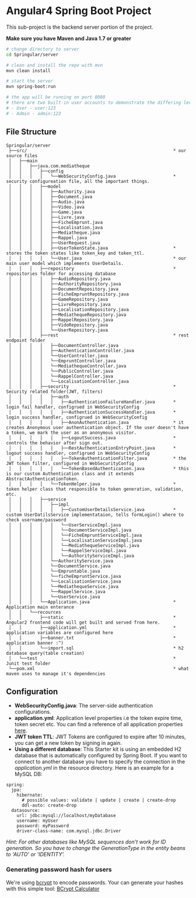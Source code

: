 # Angular4 Spring Boot Project
This sub-project is the backend server portion of the project.

**Make sure you have Maven and Java 1.7 or greater**

```bash
# change directory to server
cd Springular/server

# clean and install the repo with mvn
mvn clean install

# start the server
mvn spring-boot:run

# the app will be running on port 8080
# there are two built-in user accounts to demonstrate the differing levels of access to the endpoints:
# - User - user:123
# - Admin - admin:123
```


## File Structure
```
Springular/server
 ├──src/                                                        * our source files
 │   ├──main
 │   │   ├──java.com.mediatheque
 │   │   │   ├──config
 │   │   │   │   └──WebSecurityConfig.java                      * security configureation file, all the important things.
 │   │   │   ├──model
 │   │   │   │   ├──Authority.java
 │   │   │   │   ├──Document.java                       
 │   │   │   │   ├──Audio.java                        
 │   │   │   │   ├──Video.java                        
 │   │   │   │   ├──Game.java                        
 │   │   │   │   ├──Livre.java                       
 │   │   │   │   ├──FicheEmprunt.java                      
 │   │   │   │   ├──Localisation.java                      
 │   │   │   │   ├──Mediatheque.java                        
 │   │   │   │   ├──Rappel.java                         
 │   │   │   │   ├──UserRequest.java                    
 │   │   │   │   ├──UserTokenState.java                         * stores the token states like token_key and token_ttl.
 │   │   │   │   └──User.java                                   * our main user model which implements UserDetails.
 │   │   │   ├──repository                                      * repositories folder for accessing database
 │   │   │   │   ├──AudioRepository.java              
 │   │   │   │   ├──AuthorityRepository.java             
 │   │   │   │   ├──DocumentRepository.java              
 │   │   │   │   ├──FicheEmpruntRepository.java              
 │   │   │   │   ├──GameRepository.java              
 │   │   │   │   ├──LivreRepository.java              
 │   │   │   │   ├──LocalisationRepository.java             
 │   │   │   │   ├──MediathequeRepository.java              
 │   │   │   │   ├──RappelRepository.java              
 │   │   │   │   ├──VidoRepository.java                  
 │   │   │   │   └──UserRepository.java
 │   │   │   ├──rest                                            * rest endpoint folder
 │   │   │   │   ├──DocumentController.java                          
 │   │   │   │   ├──AuthenticationController.java               
 │   │   │   │   └──UserController.java                         
 │   │   │   │   └──EmpruntController.java                         
 │   │   │   │   └──MediathequeController.java                      
 │   │   │   │   └──PublicController.java                         
 │   │   │   │   └──RappelController.java                         
 │   │   │   │   └──LocalisationController.java                        
 │   │   │   ├──security                                        * Security related folder(JWT, filters)
 │   │   │   │   ├──auth
 │   │   │   │   │   ├──AuthenticationFailureHandler.java       * login fail handler, configrued in WebSecurityConfig
 │   │   │   │   │   ├──AuthenticationSuccessHandler.java       * login success handler, configrued in WebSecurityConfig
 │   │   │   │   │   ├──AnonAuthentication.java                 * it creates Anonymous user authentication object. If the user doesn't have a token, we mark the user as an anonymous visitor.
 │   │   │   │   │   ├──LogoutSuccess.java                      * controls the behavior after sign out.
 │   │   │   │   │   ├──RestAuthenticationEntryPoint.java       * logout success handler, configrued in WebSecurityConfig
 │   │   │   │   │   ├──TokenAuthenticationFilter.java          * the JWT token filter, configured in WebSecurityConfig
 │   │   │   │   │   └──TokenBasedAuthentication.java           * this is our custom Authentication class and it extends AbstractAuthenticationToken.
 │   │   │   │   └──TokenHelper.java                            * token helper class that responsible to token generation, validation, etc.
 │   │   │   ├──service
 │   │   │   │   ├──impl
 │   │   │   │   │   ├──CustomUserDetailsService.java           * custom UserDatilsService implementataion, tells formLogin() where to check username/password
 │   │   │   │   │   └──UserServiceImpl.java
 │   │   │   │   │   └──DocumentServiceImpl.java
 │   │   │   │   │   └──FicheEmpruntServiceImpl.java
 │   │   │   │   │   └──LocalisationServiceImpl.java
 │   │   │   │   │   └──MediathequeServiceImpl.java
 │   │   │   │   │   └──RappelServiceImpl.java
 │   │   │   │   │   └──AuthorityServiceImpl.java
 │   │   │   │   └──AuthorityService.java
 │   │   │   │   └──DocumentService.java
 │   │   │   │   └──Empruntable.java
 │   │   │   │   └──ficheEmpruntService.java
 │   │   │   │   └──LocalisationService.java
 │   │   │   │   └──MediathequeService.java
 │   │   │   │   └──RappelService.java
 │   │   │   │   └──UserService.java       
 │   │   │   └──Application.java                                * Application main enterance
 │   │   └──recources
 │   │       ├──static                                          * Angular2 frontend code will get built and served from here.
 │   │       ├──application.yml                                 * application variables are configured here
 │   │       ├──banner.txt                                      * application banner :^)
 │   │       └──import.sql                                      * h2 database query(table creation)
 │   └──test                                                    * Junit test folder
 └──pom.xml                                                     * what maven uses to manage it's dependencies
```

## Configuration
- **WebSecurityConfig.java**: The server-side authentication configurations.
- **application.yml**: Application level properties i.e the token expire time, token secret etc. You can find a reference of all application properties [here](http://docs.spring.io/spring-boot/docs/current/reference/html/common-application-properties.html).
- **JWT token TTL**: JWT Tokens are configured to expire after 10 minutes, you can get a new token by signing in again.
- **Using a different database**: This Starter kit is using an embedded H2 database that is automatically configured by Spring Boot. If you want to connect to another database you have to specify the connection in the *application.yml* in the resource directory. Here is an example for a MySQL DB:


```
spring:
  jpa:
    hibernate:
      # possible values: validate | update | create | create-drop
      ddl-auto: create-drop
  datasource:
    url: jdbc:mysql://localhost/myDatabase
    username: myUser
    password: myPassword
    driver-class-name: com.mysql.jdbc.Driver
```
*Hint: For other databases like MySQL sequences don't work for ID generation. So you have to change the GenerationType in the entity beans to 'AUTO' or 'IDENTITY'.*

### Generating password hash for users
We're using [bcrypt](https://en.wikipedia.org/wiki/Bcrypt) to encode passwords. Your can generate your hashes with this simple tool: [BCrypt Calculator](https://www.dailycred.com/article/bcrypt-calculator)
